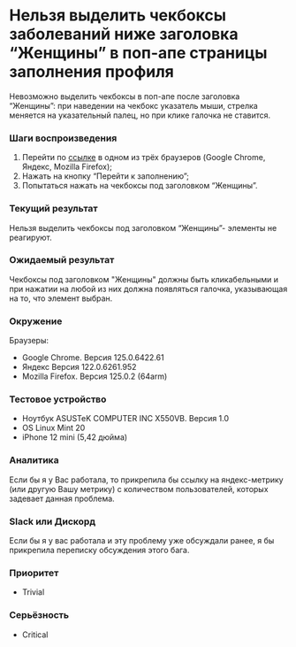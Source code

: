 
# Нельзя выделить чекбоксы заболеваний ниже заголовка “Женщины” в поп-апе страницы заполнения профиля

Невозможно выделить чекбоксы в поп-апе после заголовка “Женщины”: при наведении на чекбокс указатель мыши, стрелка меняется на указательный палец, но при клике галочка не ставится.

### Шаги воспроизведения

1. Перейти по [ссылке](http://landing.hh-demo.np-internal.ru/) в одном из трёх браузеров (Google Chrome, Яндекс, Mozilla Firefox);
2. Нажать на кнопку “Перейти к заполнению”;
3. Попытаться нажать на чекбоксы под заголовком “Женщины”.

### Текущий результат

Нельзя выделить чекбоксы под заголовком “Женщины”- элементы не реагируют.

### Ожидаемый результат

Чекбоксы под заголовком "Женщины" должны быть кликабельными и при нажатии на любой из них должна появляться галочка, указывающая на то, что элемент выбран.

### Окружение

Браузеры:

- Google Chrome. Версия 125.0.6422.61
- Яндекс Версия 122.0.6261.952
- Mozilla Firefox. Версия 125.0.2 (64arm)

### Тестовое устройство

- Ноутбук ASUSTeK COMPUTER INC X550VB. Версия 1.0
- OS Linux Mint 20
- iPhone 12 mini (5,42 дюйма)

### Аналитика

Если бы я у Вас работала, то прикрепила бы ссылку на яндекс-метрику (или другую Вашу метрику) с количеством пользователей, которых задевает данная проблема.

### Slack или Дискорд

Если бы я у вас работала и эту проблему уже обсуждали ранее, я бы прикрепила переписку обсуждения этого бага.

### Приоритет

- Trivial

### Серьёзность

- Critical
